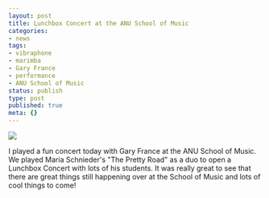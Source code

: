 ```yaml
---
layout: post
title: Lunchbox Concert at the ANU School of Music
categories:
- news
tags:
- vibraphone
- marimba
- Gary France
- performance
- ANU School of Music
status: publish
type: post
published: true
meta: {}
---
```


![](/squarespace_images/static_500baf96c4aa540325612fa5_500bb0b2e4b042ea6e35b13f_5076b4a1e4b07864e5d09787_1349956776887_Gary+and+Charles+playing+at+Lunchbox+Concert.jpg_)
  


I played a fun concert today with Gary France at the ANU School of Music. We played Maria Schnieder's "The Pretty Road" as a duo to open a Lunchbox Concert with lots of his students. It was really great to see that there are great things still happening over at the School of Music and lots of cool things to come!
